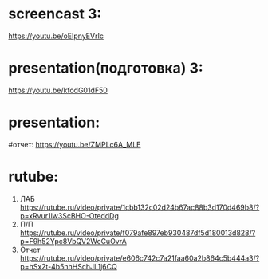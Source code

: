 # screencast 3:
https://youtu.be/oEIpnyEVrIc
# presentation(подготовка) 3:
https://youtu.be/kfodG01dF50
# presentation:

#отчет:
https://youtu.be/ZMPLc6A_MLE
# rutube:
 1. ЛАБ https://rutube.ru/video/private/1cbb132c02d24b67ac88b3d170d469b8/?p=xRvur1lw3ScBHO-OteddDg
 2. П/П https://rutube.ru/video/private/f079afe897eb930487df5d180013d828/?p=F9h52Ypc8VbQV2WcCuOvrA
 3. Отчет https://rutube.ru/video/private/e606c742c7a21faa60a2b864c5b444a3/?p=hSx2t-4b5nhHSchJL1j6CQ
